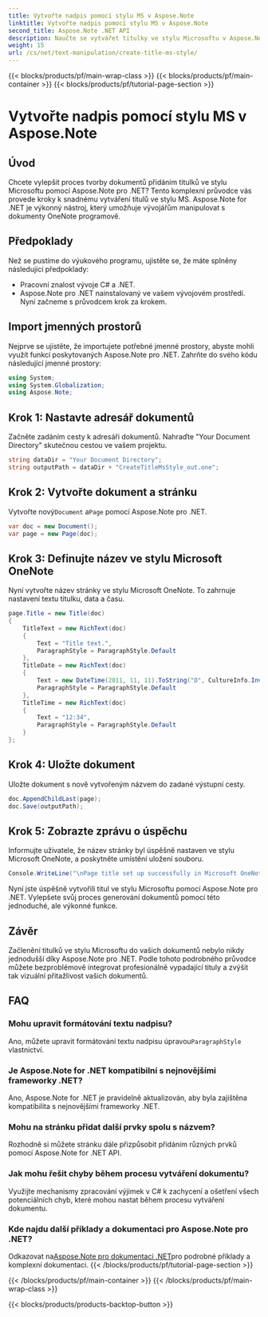 ```yaml
---
title: Vytvořte nadpis pomocí stylu MS v Aspose.Note
linktitle: Vytvořte nadpis pomocí stylu MS v Aspose.Note
second_title: Aspose.Note .NET API
description: Naučte se vytvářet titulky ve stylu Microsoftu v Aspose.Note pro .NET. Vylepšete svou prezentaci dokumentů pomocí tohoto snadno srozumitelného výukového programu.
weight: 15
url: /cs/net/text-manipulation/create-title-ms-style/
---
```


{{< blocks/products/pf/main-wrap-class >}}
{{< blocks/products/pf/main-container >}}
{{< blocks/products/pf/tutorial-page-section >}}

# Vytvořte nadpis pomocí stylu MS v Aspose.Note

## Úvod
Chcete vylepšit proces tvorby dokumentů přidáním titulků ve stylu Microsoftu pomocí Aspose.Note pro .NET? Tento komplexní průvodce vás provede kroky k snadnému vytváření titulů ve stylu MS. Aspose.Note for .NET je výkonný nástroj, který umožňuje vývojářům manipulovat s dokumenty OneNote programově.
## Předpoklady
Než se pustíme do výukového programu, ujistěte se, že máte splněny následující předpoklady:
- Pracovní znalost vývoje C# a .NET.
- Aspose.Note pro .NET nainstalovaný ve vašem vývojovém prostředí.
Nyní začneme s průvodcem krok za krokem.
## Import jmenných prostorů
Nejprve se ujistěte, že importujete potřebné jmenné prostory, abyste mohli využít funkcí poskytovaných Aspose.Note pro .NET. Zahrňte do svého kódu následující jmenné prostory:
```csharp
using System;
using System.Globalization;
using Aspose.Note;
```
## Krok 1: Nastavte adresář dokumentů
Začněte zadáním cesty k adresáři dokumentů. Nahraďte "Your Document Directory" skutečnou cestou ve vašem projektu.
```csharp
string dataDir = "Your Document Directory";
string outputPath = dataDir + "CreateTitleMsStyle_out.one";
```
## Krok 2: Vytvořte dokument a stránku
 Vytvořte nový`Document` a`Page` pomocí Aspose.Note pro .NET.
```csharp
var doc = new Document();
var page = new Page(doc);
```
## Krok 3: Definujte název ve stylu Microsoft OneNote
Nyní vytvořte název stránky ve stylu Microsoft OneNote. To zahrnuje nastavení textu titulku, data a času.
```csharp
page.Title = new Title(doc)
{
    TitleText = new RichText(doc)
    {
        Text = "Title text.",
        ParagraphStyle = ParagraphStyle.Default
    },
    TitleDate = new RichText(doc)
    {
        Text = new DateTime(2011, 11, 11).ToString("D", CultureInfo.InvariantCulture),
        ParagraphStyle = ParagraphStyle.Default
    },
    TitleTime = new RichText(doc)
    {
        Text = "12:34",
        ParagraphStyle = ParagraphStyle.Default
    }
};
```
## Krok 4: Uložte dokument
Uložte dokument s nově vytvořeným názvem do zadané výstupní cesty.
```csharp
doc.AppendChildLast(page);
doc.Save(outputPath);
```
## Krok 5: Zobrazte zprávu o úspěchu
Informujte uživatele, že název stránky byl úspěšně nastaven ve stylu Microsoft OneNote, a poskytněte umístění uložení souboru.
```csharp
Console.WriteLine("\nPage title set up successfully in Microsoft OneNote style.\nFile saved at " + outputPath);
```
Nyní jste úspěšně vytvořili titul ve stylu Microsoftu pomocí Aspose.Note pro .NET. Vylepšete svůj proces generování dokumentů pomocí této jednoduché, ale výkonné funkce.
## Závěr
Začlenění titulků ve stylu Microsoftu do vašich dokumentů nebylo nikdy jednodušší díky Aspose.Note pro .NET. Podle tohoto podrobného průvodce můžete bezproblémově integrovat profesionálně vypadající tituly a zvýšit tak vizuální přitažlivost vašich dokumentů.
## FAQ
### Mohu upravit formátování textu nadpisu?
 Ano, můžete upravit formátování textu nadpisu úpravou`ParagraphStyle` vlastnictví.
### Je Aspose.Note for .NET kompatibilní s nejnovějšími frameworky .NET?
Ano, Aspose.Note for .NET je pravidelně aktualizován, aby byla zajištěna kompatibilita s nejnovějšími frameworky .NET.
### Mohu na stránku přidat další prvky spolu s názvem?
Rozhodně si můžete stránku dále přizpůsobit přidáním různých prvků pomocí Aspose.Note for .NET API.
### Jak mohu řešit chyby během procesu vytváření dokumentu?
Využijte mechanismy zpracování výjimek v C# k zachycení a ošetření všech potenciálních chyb, které mohou nastat během procesu vytváření dokumentu.
### Kde najdu další příklady a dokumentaci pro Aspose.Note pro .NET?
 Odkazovat na[Aspose.Note pro dokumentaci .NET](https://reference.aspose.com/note/net/)pro podrobné příklady a komplexní dokumentaci.
{{< /blocks/products/pf/tutorial-page-section >}}

{{< /blocks/products/pf/main-container >}}
{{< /blocks/products/pf/main-wrap-class >}}

{{< blocks/products/products-backtop-button >}}
